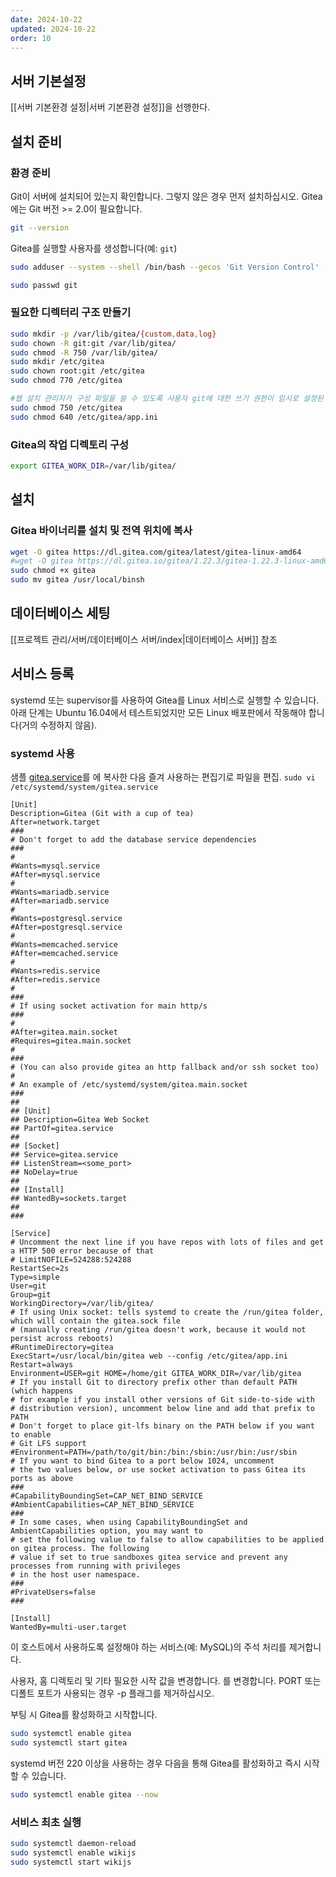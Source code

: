 ```yaml
---
date: 2024-10-22
updated: 2024-10-22
order: 10
---
```

## 서버 기본설정
[[서버 기본환경 설정|서버 기본환경 설정]]을 선행한다.

## 설치 준비
### 환경 준비

Git이 서버에 설치되어 있는지 확인합니다. 그렇지 않은 경우 먼저 설치하십시오. Gitea에는 Git 버전 >= 2.0이 필요합니다.

```sh
git --version
```

Gitea를 실행할 사용자를 생성합니다(예: `git`)

```sh
sudo adduser --system --shell /bin/bash --gecos 'Git Version Control' --group --disabled-password --home /home/git git

sudo passwd git
```

### 필요한 디렉터리 구조 만들기

```sh
sudo mkdir -p /var/lib/gitea/{custom,data,log}
sudo chown -R git:git /var/lib/gitea/
sudo chmod -R 750 /var/lib/gitea/
sudo mkdir /etc/gitea
sudo chown root:git /etc/gitea
sudo chmod 770 /etc/gitea

#웹 설치 관리자가 구성 파일을 쓸 수 있도록 사용자 git에 대한 쓰기 권한이 임시로 설정된 /etc/gitea입니다. 설치가 완료된 후에는 사용 권한을 읽기 전용으로 설정하는 것이 좋습니다:
sudo chmod 750 /etc/gitea  
sudo chmod 640 /etc/gitea/app.ini
```

### Gitea의 작업 디렉토리 구성

```sh
export GITEA_WORK_DIR=/var/lib/gitea/
```

## 설치
### Gitea 바이너리를 설치 및 전역 위치에 복사

```sh
wget -O gitea https://dl.gitea.com/gitea/latest/gitea-linux-amd64
#wget -O gitea https://dl.gitea.io/gitea/1.22.3/gitea-1.22.3-linux-amd64
sudo chmod +x gitea
sudo mv gitea /usr/local/binsh
```

## 데이터베이스 세팅

[[프로젝트 관리/서버/데이터베이스 서버/index|데이터베이스 서버]] 참조

## 서비스 등록

systemd 또는 supervisor를 사용하여 Gitea를 Linux 서비스로 실행할 수 있습니다. 아래 단계는 Ubuntu 16.04에서 테스트되었지만 모든 Linux 배포판에서 작동해야 합니다(거의 수정하지 않음).

### systemd 사용

샘플 [gitea.service](https://github.com/go-gitea/gitea/blob/release/v1.22/contrib/systemd/gitea.service)를 에 복사한 다음 즐겨 사용하는 편집기로 파일을 편집.
`sudo vi /etc/systemd/system/gitea.service`

```service
[Unit]
Description=Gitea (Git with a cup of tea)
After=network.target
###
# Don't forget to add the database service dependencies
###
#
#Wants=mysql.service
#After=mysql.service
#
#Wants=mariadb.service
#After=mariadb.service
#
#Wants=postgresql.service
#After=postgresql.service
#
#Wants=memcached.service
#After=memcached.service
#
#Wants=redis.service
#After=redis.service
#
###
# If using socket activation for main http/s
###
#
#After=gitea.main.socket
#Requires=gitea.main.socket
#
###
# (You can also provide gitea an http fallback and/or ssh socket too)
#
# An example of /etc/systemd/system/gitea.main.socket
###
##
## [Unit]
## Description=Gitea Web Socket
## PartOf=gitea.service
##
## [Socket]
## Service=gitea.service
## ListenStream=<some_port>
## NoDelay=true
##
## [Install]
## WantedBy=sockets.target
##
###

[Service]
# Uncomment the next line if you have repos with lots of files and get a HTTP 500 error because of that
# LimitNOFILE=524288:524288
RestartSec=2s
Type=simple
User=git
Group=git
WorkingDirectory=/var/lib/gitea/
# If using Unix socket: tells systemd to create the /run/gitea folder, which will contain the gitea.sock file
# (manually creating /run/gitea doesn't work, because it would not persist across reboots)
#RuntimeDirectory=gitea
ExecStart=/usr/local/bin/gitea web --config /etc/gitea/app.ini
Restart=always
Environment=USER=git HOME=/home/git GITEA_WORK_DIR=/var/lib/gitea
# If you install Git to directory prefix other than default PATH (which happens
# for example if you install other versions of Git side-to-side with
# distribution version), uncomment below line and add that prefix to PATH
# Don't forget to place git-lfs binary on the PATH below if you want to enable
# Git LFS support
#Environment=PATH=/path/to/git/bin:/bin:/sbin:/usr/bin:/usr/sbin
# If you want to bind Gitea to a port below 1024, uncomment
# the two values below, or use socket activation to pass Gitea its ports as above
###
#CapabilityBoundingSet=CAP_NET_BIND_SERVICE
#AmbientCapabilities=CAP_NET_BIND_SERVICE
###
# In some cases, when using CapabilityBoundingSet and AmbientCapabilities option, you may want to
# set the following value to false to allow capabilities to be applied on gitea process. The following
# value if set to true sandboxes gitea service and prevent any processes from running with privileges
# in the host user namespace.
###
#PrivateUsers=false
###

[Install]
WantedBy=multi-user.target
```

이 호스트에서 사용하도록 설정해야 하는 서비스(예: MySQL)의 주석 처리를 제거합니다.

사용자, 홈 디렉토리 및 기타 필요한 시작 값을 변경합니다. 를 변경합니다. PORT 또는 디폴트 포트가 사용되는 경우 -p 플래그를 제거하십시오.

부팅 시 Gitea를 활성화하고 시작합니다.

```sh
sudo systemctl enable gitea
sudo systemctl start gitea
```

systemd 버전 220 이상을 사용하는 경우 다음을 통해 Gitea를 활성화하고 즉시 시작할 수 있습니다.

```sh
sudo systemctl enable gitea --now
```

### 서비스 최초 실행
```sh
sudo systemctl daemon-reload
sudo systemctl enable wikijs
sudo systemctl start wikijs
```